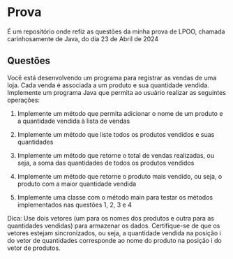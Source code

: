 # Prova
É um repositório onde refiz as questões da minha prova de LPOO,
chamada carinhosamente de Java, do dia 23 de Abril de 2024

## Questões

Você está desenvolvendo um programa para registrar as
vendas de uma loja. Cada venda é associada a um produto
e sua quantidade vendida. Implemente um programa Java 
que permita ao usuário realizar as seguintes operações:

1) Implemente um método que permita adicionar o nome
de um produto e a quantidade vendida à lista de vendas

2) Implemente um método que liste todos os produtos 
vendidos e suas quantidades

3) Implemente um método que retorne o total de vendas 
realizadas, ou seja, a soma das quantidades de todos os 
produtos vendidos

4) Implemente um método que retorne o produto mais 
vendido, ou seja, o produto com a maior quantidade 
vendida

5) Implemente uma classe com o método main para testar 
os métodos implementados nas questões 1, 2, 3 e 4

Dica: Use dois vetores (um para os nomes dos produtos e
outra para as quantidades vendidas) para armazenar os 
dados. Certifique-se de que os vetores estejam 
sincronizados, ou seja, a quantidade vendida na posição
i do vetor de quantidades corresponde ao nome do produto
na posição i do vetor de produtos.
